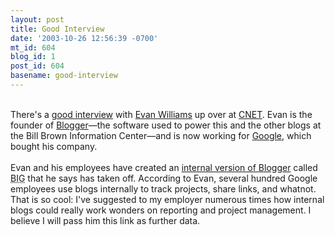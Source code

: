 ```yaml
---
layout: post
title: Good Interview
date: '2003-10-26 12:56:39 -0700'
mt_id: 604
blog_id: 1
post_id: 604
basename: good-interview
---
```

<br />There's a <a href="http://news.com.com/2008-1025-5094753.html?tag=nefd_acpro">good interview</a> with <a href="http://www.evhead.com/">Evan Williams</a> up over at <a href="http://news.com.com/" title="What a grotesque URL!">CNET</a>. Evan is the founder of <a href="http://www.blogger.com/">Blogger</a>&#x2014;the software used to power this and the other blogs at the Bill Brown Information Center&#x2014;and is now working for <a href="http://www.google.com/">Google</a>, which bought his company.<br /><br />Evan and his employees have created an <a href="http://www.shellen.com/jason/archives/2003_05_01_default.asp#105251741771289488">internal version of Blogger</a> called <acronym title="Blogger In Google">BIG</acronym> that he says has taken off. According to Evan, several hundred Google employees use blogs internally to track projects, share links, and whatnot. That is so cool: I've suggested to my employer numerous times how internal blogs could really work wonders on reporting and project management. I believe I will pass him this link as further data.<br /><br /><br />
